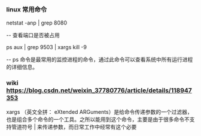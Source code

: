 ### linux 常用命令
netstat -anp | grep 8080

-- 查看端口是否被占用 

ps aux | grep 9503 | xargs kill -9

-- ps 命令是最常用的监控进程的命令，通过此命令可以查看系统中所有运行进程的详细信息。

### wiki https://blog.csdn.net/weixin_37780776/article/details/118947353
xargs （英文全拼： eXtended ARGuments）是给命令传递参数的一个过滤器，也是组合多个命令的一个工具。之所以能用到这个命令，主要是由于很多命令不支持管道符号 | 来传递参数，而日常工作中经常有这个必要